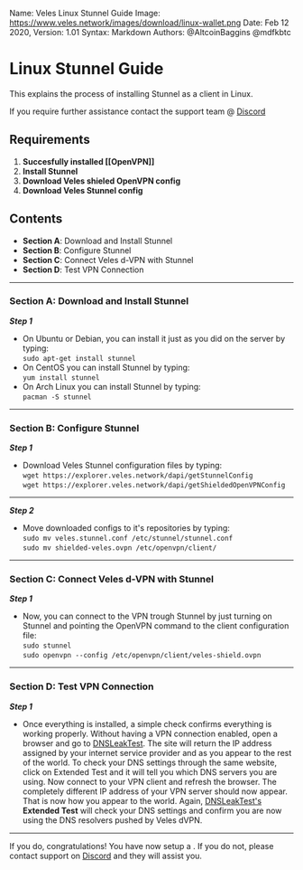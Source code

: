 Name:           Veles Linux Stunnel Guide
Image:          https://www.veles.network/images/download/linux-wallet.png
Date:           Feb 12 2020,
Version: 		1.01
Syntax:         Markdown
Authors:        @AltcoinBaggins @mdfkbtc

# Linux Stunnel Guide
This explains the process of installing Stunnel as a client in Linux.

If you require further assistance contact the support team @ [Discord](https://discord.gg/P528fGg)

## Requirements
1) **Succesfully installed [[OpenVPN]]**  
2) **Install Stunnel**  
3) **Download Veles shieled OpenVPN config**  
4) **Download Veles Stunnel config**   

## Contents
* **Section A**: Download and Install Stunnel
* **Section B**: Configure Stunnel
* **Section C**: Connect Veles d-VPN with Stunnel
* **Section D**: Test VPN Connection
***

### Section A: Download and Install Stunnel

***Step 1***  

* On Ubuntu or Debian, you can install it just as you did on the server by typing:  
`sudo apt-get install stunnel`  
* On CentOS you can install Stunnel by typing:  
`yum install stunnel`  
* On Arch Linux you can install Stunnel by typing:  
`pacman -S stunnel` 

***

### Section B: Configure Stunnel

***Step 1***  

* Download Veles Stunnel configuration files by typing:  
`wget https://explorer.veles.network/dapi/getStunnelConfig`  
`wget https://explorer.veles.network/dapi/getShieldedOpenVPNConfig`  

***
  
***Step 2***  

* Move downloaded configs to it's repositories by typing:  
`sudo mv veles.stunnel.conf /etc/stunnel/stunnel.conf`    
`sudo mv shielded-veles.ovpn /etc/openvpn/client/`

***

### Section C: Connect Veles d-VPN with Stunnel

***Step 1***  

* Now, you can connect to the VPN trough Stunnel by just turning on Stunnel and pointing the OpenVPN command to the client configuration file:  
`sudo stunnel`  
`sudo openvpn --config /etc/openvpn/client/veles-shield.ovpn`

***

### Section D: Test VPN Connection

***Step 1***  

* Once everything is installed, a simple check confirms everything is working properly. Without having a VPN connection enabled, open a browser and go to [DNSLeakTest](https://www.dnsleaktest.com/).
The site will return the IP address assigned by your internet service provider and as you appear to the rest of the world. To check your DNS settings through the same website, click on Extended Test and it will tell you which DNS servers you are using.
Now connect to your VPN client and refresh the browser. The completely different IP address of your VPN server should now appear. That is now how you appear to the world. Again, [DNSLeakTest's](https://www.dnsleaktest.com/) **Extended Test** will check your DNS settings and confirm you are now using the DNS resolvers pushed by Veles dVPN.

***

If you do, congratulations! You have now setup a . If you do not, please contact support on [Discord](https://discord.gg/P528fGg) and they will assist you.  
